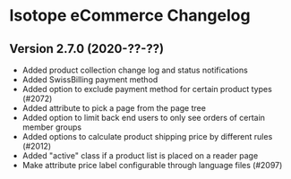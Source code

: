 Isotope eCommerce Changelog
===========================

Version 2.7.0 (2020-??-??)
---------------------------------

- Added product collection change log and status notifications
- Added SwissBilling payment method
- Added option to exclude payment method for certain product types (#2072)
- Added attribute to pick a page from the page tree
- Added option to limit back end users to only see orders of certain member groups
- Added options to calculate product shipping price by different rules (#2012)
- Added "active" class if a product list is placed on a reader page
- Make attribute price label configurable through language files (#2097)
